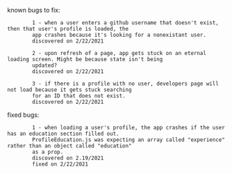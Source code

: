 known bugs to fix: 

            1 - when a user enters a github username that doesn't exist, then that user's profile is loaded, the 
            app crashes because it's looking for a nonexistant user. 
            discovered on 2/22/2021
            
            2 - upon refresh of a page, app gets stuck on an eternal loading screen. Might be because state isn't being
            updated?
            discovered on 2/22/2021
            
            3 - if there is a profile with no user, developers page will not load because it gets stuck searching
            for an ID that does not exist.
            discovered on 2/22/2021

fixed bugs:

            1 - when loading a user's profile, the app crashes if the user has an education section filled out.
            ProfileEducation.js was expecting an array called "experience" rather than an object called "education" 
            as a prop.
            discovered on 2.19/2021
            fixed on 2/22/2021
